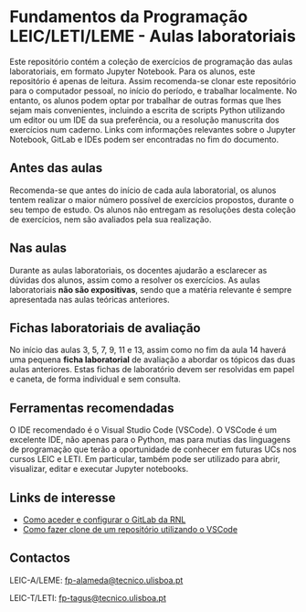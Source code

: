 # Fundamentos da Programação LEIC/LETI/LEME - Aulas laboratoriais

Este repositório contém a coleção de exercícios de programação das aulas laboratoriais, em formato Jupyter Notebook. Para os alunos, este repositório é apenas de leitura. Assim recomenda-se clonar este repositório para o computador pessoal, no início do período, e trabalhar localmente. No entanto, os alunos podem optar por trabalhar de outras formas que lhes sejam mais convenientes, incluindo a escrita de scripts Python utilizando um editor ou um IDE da sua preferência, ou a resolução manuscrita dos exercícios num caderno. Links com informações relevantes sobre o Jupyter Notebook, GitLab e IDEs podem ser encontradas no fim do documento.

## Antes das aulas
Recomenda-se que antes do início de cada aula laboratorial, os alunos tentem realizar o maior número possível de exercícios propostos, durante o seu tempo de estudo. Os alunos não entregam as resoluções desta coleção de exercícios, nem são avaliados pela sua realização.  

## Nas aulas
Durante as aulas laboratoriais, os docentes ajudarão a esclarecer as dúvidas dos alunos, assim como a resolver os exercícios. As aulas laboratoriais **não são expositivas**, sendo que a matéria relevante é sempre apresentada nas aulas teóricas anteriores.

## Fichas laboratoriais de avaliação
No início das aulas 3, 5, 7, 9, 11 e 13, assim como no fim da aula 14 haverá uma pequena **ficha laboratorial** de avaliação a abordar os tópicos das duas aulas anteriores. Estas fichas de laboratório devem ser resolvidas em papel e caneta, de forma individual e sem consulta.

## Ferramentas recomendadas 
O IDE recomendado é o Visual Studio Code (VSCode). O VSCode é um excelente IDE, não apenas para o Python, mas para mutias das linguagens de programação que terão a oportunidade de conhecer em futuras UCs nos cursos LEIC e LETI. Em particular, também pode ser utilizado para abrir, visualizar, editar e executar Jupyter notebooks.

## Links de interesse
- [Como aceder e configurar o GitLab da RNL](https://fenix.tecnico.ulisboa.pt/disciplinas/FProg11/2024-2025/1-semestre/ambiente-de-desenvolvimento)
- [Como fazer clone de um repositório utilizando o VSCode](https://docs.gitlab.com/ee/user/project/repository/#clone-and-open-in-visual-studio-code)

## Contactos
LEIC-A/LEME: [fp-alameda@tecnico.ulisboa.pt](mailto:fp-alameda@tecnico.ulisboa.pt) 

LEIC-T/LETI: [fp-tagus@tecnico.ulisboa.pt](mailto:fp-tagus@tecnico.ulisboa.pt)